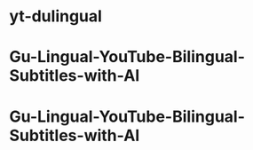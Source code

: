 # yt-dulingual
# Gu-Lingual-YouTube-Bilingual-Subtitles-with-AI
# Gu-Lingual-YouTube-Bilingual-Subtitles-with-AI
